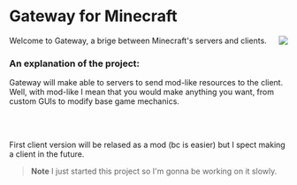 # Gateway for Minecraft
 <img align="right" src="https://static.wikia.nocookie.net/minecraft_gamepedia/images/c/c7/End_Portal_Frame_%28S%29_JE6_BE3.png"/>
Welcome to Gateway, a brige between Minecraft's servers and clients.

### An explanation of the project:
Gateway will make able to servers to send mod-like resources to the client. Well, with mod-like I mean that you would make anything you want, from custom GUIs to modify base game mechanics.

<br/><br/>

First client version will be relased as a mod (bc is easier) but I spect making a client in the future.

> **Note** I just started this project so I'm gonna be working on it slowly.

